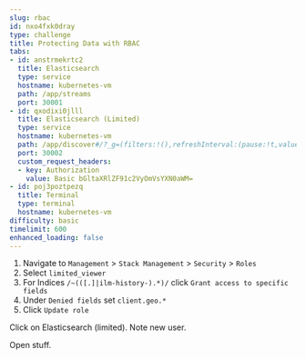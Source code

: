 ```yaml
---
slug: rbac
id: nxo4fxk0dray
type: challenge
title: Protecting Data with RBAC
tabs:
- id: anstrmekrtc2
  title: Elasticsearch
  type: service
  hostname: kubernetes-vm
  path: /app/streams
  port: 30001
- id: qxodixi0jlll
  title: Elasticsearch (Limited)
  type: service
  hostname: kubernetes-vm
  path: /app/discover#/?_g=(filters:!(),refreshInterval:(pause:!t,value:60000),time:(from:now-1h,to:now))&_a=(breakdownField:log.level,columns:!(),dataSource:(type:esql),filters:!(),hideChart:!f,interval:auto,query:(esql:'FROM%20logs-proxy.otel-default'),sort:!(!('@timestamp',desc)))
  port: 30002
  custom_request_headers:
  - key: Authorization
    value: Basic bGltaXRlZF91c2VyOmVsYXN0aWM=
- id: poj3poztpezq
  title: Terminal
  type: terminal
  hostname: kubernetes-vm
difficulty: basic
timelimit: 600
enhanced_loading: false
---
```


1. Navigate to `Management` > `Stack Management` > `Security` > `Roles`
2. Select `limited_viewer`
3. For Indices `/~(([.]|ilm-history-).*)/` click `Grant access to specific fields`
4. Under `Denied fields` set `client.geo.*`
5. Click `Update role`

Click on Elasticsearch (limited). Note new user.

Open stuff.
